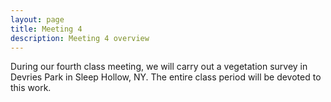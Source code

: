 ```yaml
---
layout: page
title: Meeting 4
description: Meeting 4 overview
---
```


During our fourth class meeting, we will carry out a vegetation survey in Devries Park in Sleep Hollow, NY. 
The entire class period will be devoted to this work.